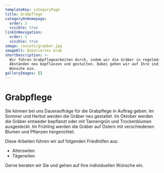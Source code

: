 ```yaml
---
templateKey: categoryPage
title: Grabpflege
categoryOnHomepage:
  order: 3
  visible: true
linkInNavigation:
  order: 3
  visible: true
image: /assets/graeber.jpg
imageAlt: Dekoriertes Grab
shortDescription: >-
  Wir führen Grabpflegearbeiten durch, indem wir die Gräber in regelmässigen
  Abständen neu bepflanzen und gestalten. Dabei gehen wir auf Ihre individuellen
  Wünsche ein.
galleryImages: []
---
```


# Grabpflege

Sie können bei uns Daueraufträge für die Grabpflege in Auftrag geben. Im Sommer und Herbst werden die Gräber neu gestaltet. Im Oktober werden die Gräber entweder bepflanzt oder mit Tannengrün und Trockenblumen ausgesteckt. Im Frühling werden die Gräber auf Ostern mit verschiedenen Blumen und Pflanzen hergerichtet.

Diese Arbeiten führen wir auf folgenden Friedhöfen aus:

- Alterswilen
- Tägerwilen

Gerne beraten wir Sie und gehen auf Ihre individuellen Wünsche ein.
